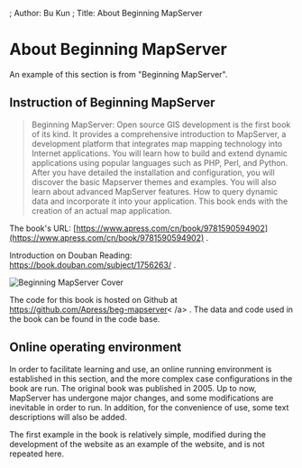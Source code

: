 ; Author: Bu Kun
; Title: About Beginning MapServer

# About Beginning MapServer



An example of this section is from "Beginning MapServer".

## Instruction of Beginning MapServer

> Beginning MapServer: Open source GIS development is the first book of its kind. It provides a comprehensive introduction to MapServer, a development platform that integrates map mapping technology into Internet applications.
> You will learn how to build and extend dynamic applications using popular languages such as PHP, Perl, and Python.
> After you have detailed the installation and configuration, you will discover the basic Mapserver themes and examples. You will also learn about advanced MapServer features.
> How to query dynamic data and incorporate it into your application. This book ends with the creation of an actual map application.

The book's URL:  [https://www.apress.com/cn/book/9781590594902](https://www.apress.com/cn/book/9781590594902) .

Introduction on Douban Reading: <a href="https://book.douban.com/subject/1756263/" target="_blank">https://book.douban.com/subject/1756263/</a > .

![Beginning MapServer Cover](./book_begms.jpg)

The code for this book is hosted on Github at <a href="https://github.com/Apress/beg-mapserver" target="_blank">https://github.com/Apress/beg-mapserver< /a> . The data and code used in the book can be found in the code base.


## Online operating environment

In order to facilitate learning and use, an online running environment is established in this section, and the more complex case configurations in the book are run. The original book was published in 2005. Up to now, MapServer has undergone major changes, and some modifications are inevitable in order to run. In addition, for the convenience of use, some text descriptions will also be added.

The first example in the book is relatively simple, modified during the development of the website as an example of the website, and is not repeated here.